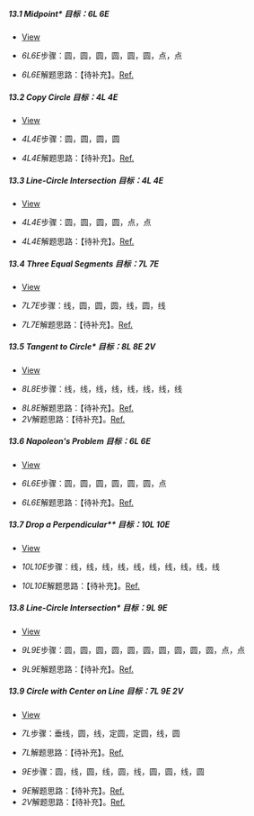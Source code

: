 ##### 13.1 Midpoint\* *目标：6L 6E*
- [View](images/level/c-midpoint.png) 
+ *6L6E*步骤：圆，圆，圆，圆，圆，圆，点，点
- *6L6E*解题思路：【待补充】。[Ref.](solved/13.1.6L6E.png)


##### 13.2 Copy Circle *目标：4L 4E*
- [View](images/level/c-translate-circle.png) 
+ *4L4E*步骤：圆，圆，圆，圆
- *4L4E*解题思路：【待补充】。[Ref.](solved/13.2.4L4E.png)


##### 13.3 Line-Circle Intersection *目标：4L 4E*
- [View](images/level/c-intersect-c-l.png) 
+ *4L4E*步骤：圆，圆，圆，圆，点，点
- *4L4E*解题思路：【待补充】。[Ref.](solved/13.3.4L4E.png)


##### 13.4 Three Equal Segments *目标：7L 7E*
- [View](images/level/equal-segments3.png) 
+ *7L7E*步骤：线，圆，圆，圆，线，圆，线
- *7L7E*解题思路：【待补充】。[Ref.](solved/13.4.7L7E.png)


##### 13.5 Tangent to Circle\* *目标：8L 8E 2V*
- [View](images/level/l-tangent.png) 
+ *8L8E*步骤：线，线，线，线，线，线，线，线
- *8L8E*解题思路：【待补充】。[Ref.](solved/13.5.8L8E.png)
- *2V*解题思路：【待补充】。[Ref.](solved/13.5.2V.png)


##### 13.6 Napoleon's Problem *目标：6L 6E*
- [View](images/level/napoleon.png) 
+ *6L6E*步骤：圆，圆，圆，圆，圆，圆，点
- *6L6E*解题思路：【待补充】。[Ref.](solved/13.6.6L6E.png)


##### 13.7 Drop a Perpendicular\*\* *目标：10L 10E*
- [View](images/level/l-drop-perp2.png) 
+ *10L10E*步骤：线，线，线，线，线，线，线，线，线，线
- *10L10E*解题思路：【待补充】。[Ref.](solved/13.7.10L10E.png)


##### 13.8 Line-Circle Intersection\* *目标：9L 9E*
- [View](images/level/c-intersect-x.png) 
+ *9L9E*步骤：圆，圆，圆，圆，圆，圆，圆，圆，圆，圆，点，点
- *9L9E*解题思路：【待补充】。[Ref.](solved/13.8.9L9E.png)


##### 13.9 Circle with Center on Line *目标：7L 9E 2V*
- [View](images/level/circle-tangent-c-pw-center-l.png) 
+ *7L*步骤：垂线，圆，线，定圆，定圆，线，圆
- *7L*解题思路：【待补充】。[Ref.](solved/13.9.7L.png)
+ *9E*步骤：圆，线，圆，线，圆，线，圆，圆，线，圆
- *9E*解题思路：【待补充】。[Ref.](solved/13.9.9E.png)
- *2V*解题思路：【待补充】。[Ref.](solved/13.9.2V.png)

